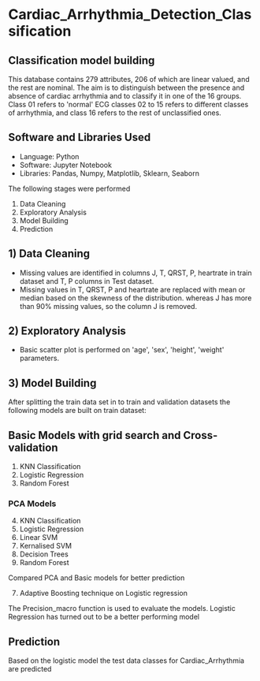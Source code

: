 # Cardiac_Arrhythmia_Detection_Classification
## Classification model building 

This database contains 279 attributes, 206 of which are linear valued, and the rest are nominal. The aim is to distinguish between the presence and absence of cardiac arrhythmia and to classify it in one of the 16 groups. Class 01 refers to 'normal' ECG classes 02 to 15 refers to different classes of arrhythmia, and class 16 refers to the rest of unclassified ones.

 ## Software and Libraries Used
- Language: Python 
- Software: Jupyter Notebook
- Libraries: Pandas, Numpy, Matplotlib, Sklearn, Seaborn


The following stages were performed 
1) Data Cleaning
2) Exploratory Analysis
3) Model Building
4) Prediction 

## 1) Data Cleaning
- Missing values are identified in columns J, T, QRST, P, heartrate in train dataset and T, P columns in Test dataset.
- Missing values in T, QRST, P and heartrate are replaced with mean or median based on the skewness of the distribution. whereas J has more than 90% missing values, so the column J is removed.

## 2) Exploratory Analysis
- Basic scatter plot is performed on 'age', 'sex', 'height', 'weight' parameters.

## 3) Model Building
After splitting the train data set in to train and validation datasets the following models are built on train dataset:
## Basic Models with grid search and Cross-validation

1. KNN Classification 
2. Logistic Regression
3. Random Forest
### PCA Models
4. KNN Classification 
2. Logistic Regression
3. Linear SVM 
4. Kernalised SVM 
5. Decision Trees
6. Random Forest

Compared PCA and Basic models for better prediction

7. Adaptive Boosting technique on Logistic regression

The Precision_macro function is used to evaluate the models. Logistic Regression has turned out to be a better performing model

## Prediction
Based on the logistic model the test data classes for Cardiac_Arrhythmia are predicted


 
        
